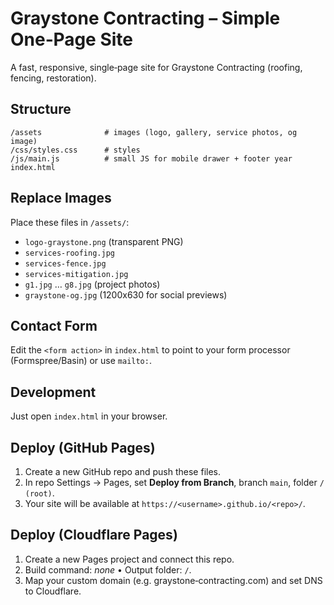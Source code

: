 # Graystone Contracting – Simple One‑Page Site

A fast, responsive, single‑page site for Graystone Contracting (roofing, fencing, restoration).

## Structure
```
/assets              # images (logo, gallery, service photos, og image)
/css/styles.css      # styles
/js/main.js          # small JS for mobile drawer + footer year
index.html
```

## Replace Images
Place these files in `/assets/`:
- `logo-graystone.png` (transparent PNG)
- `services-roofing.jpg`
- `services-fence.jpg`
- `services-mitigation.jpg`
- `g1.jpg` … `g8.jpg` (project photos)
- `graystone-og.jpg` (1200x630 for social previews)

## Contact Form
Edit the `<form action>` in `index.html` to point to your form processor (Formspree/Basin) or use `mailto:`.

## Development
Just open `index.html` in your browser.

## Deploy (GitHub Pages)
1. Create a new GitHub repo and push these files.
2. In repo Settings → Pages, set **Deploy from Branch**, branch `main`, folder `/ (root)`.
3. Your site will be available at `https://<username>.github.io/<repo>/`.

## Deploy (Cloudflare Pages)
1. Create a new Pages project and connect this repo.
2. Build command: _none_  • Output folder: `/`.
3. Map your custom domain (e.g. graystone‑contracting.com) and set DNS to Cloudflare.
